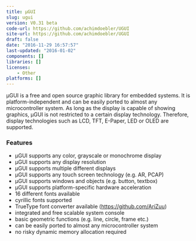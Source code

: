 ```yaml
---
title: µGUI
slug: ugui
version: V0.31 beta
code-url: https://github.com/achimdoebler/UGUI
site-url: https://github.com/achimdoebler/UGUI
draft: false
date: "2016-11-29 16:57:57"
last-updated: "2016-01-02"
components: []
libraries: []
licenses:
    - Other
platforms: []
---
```

µGUI is a free and open source graphic library for embedded systems. It is platform-independent and can be easily ported to almost any microcontroller system. As long as the display is capable of showing graphics, µGUI is not restricted to a certain display technology. Therefore, display technologies such as LCD, TFT, E-Paper, LED or OLED are supported.

<!--more-->

### Features

- µGUI supports any color, grayscale or monochrome display
- µGUI supports any display resolution
- µGUI supports multiple different displays
- µGUI supports any touch screen technology (e.g. AR, PCAP)
- µGUI supports windows and objects (e.g. button, textbox)
- µGUI supports platform-specific hardware acceleration
- 16 different fonts available
- cyrillic fonts supported
- TrueType font converter available (https://github.com/AriZuu)
- integrated and free scalable system console
- basic geometric functions (e.g. line, circle, frame etc.)
- can be easily ported to almost any microcontroller system
- no risky dynamic memory allocation required

<!--github-projects-->
